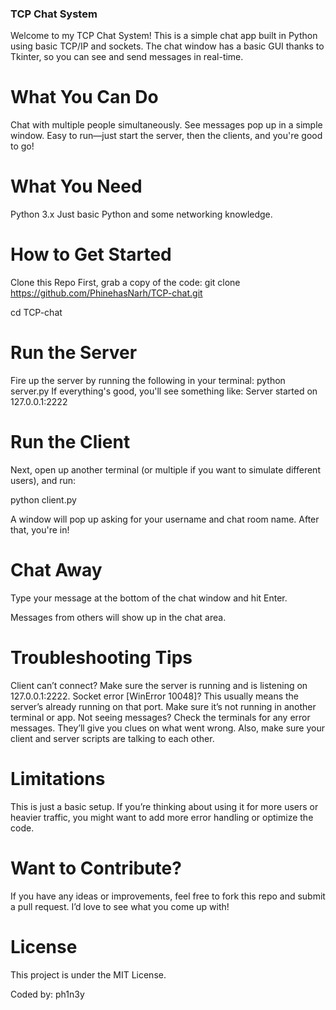 ### TCP Chat System
Welcome to my TCP Chat System! This is a simple chat app built in Python using basic TCP/IP and sockets. The chat window has a basic GUI thanks to Tkinter, so you can see and send messages in real-time.

# What You Can Do
Chat with multiple people simultaneously.
See messages pop up in a simple window.
Easy to run—just start the server, then the clients, and you're good to go!

# What You Need
Python 3.x
Just basic Python and some networking knowledge.

# How to Get Started
Clone this Repo
First, grab a copy of the code:
git clone https://github.com/PhinehasNarh/TCP-chat.git

cd TCP-chat

# Run the Server
Fire up the server by running the following in your terminal:
python server.py
If everything's good, you'll see something like:
Server started on 127.0.0.1:2222

# Run the Client
Next, open up another terminal (or multiple if you want to simulate different users), and run:

python client.py

A window will pop up asking for your username and chat room name. After that, you're in!

# Chat Away
Type your message at the bottom of the chat window and hit Enter.

Messages from others will show up in the chat area.

# Troubleshooting Tips
Client can’t connect? Make sure the server is running and is listening on 127.0.0.1:2222.
Socket error [WinError 10048]? This usually means the server’s already running on that port. Make sure it’s not running in another terminal or app.
Not seeing messages? Check the terminals for any error messages. They’ll give you clues on what went wrong. Also, make sure your client and server scripts are talking to each other.

# Limitations
This is just a basic setup. If you’re thinking about using it for more users or heavier traffic, you might want to add more error handling or optimize the code.

# Want to Contribute?
If you have any ideas or improvements, feel free to fork this repo and submit a pull request. I’d love to see what you come up with!

# License
This project is under the MIT License.

Coded by: ph1n3y
